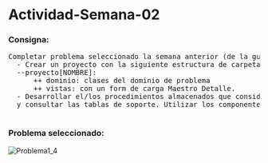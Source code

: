 # Actividad-Semana-02

### Consigna:
  <pre>Completar problema seleccionado la semana anterior (de la guía): 
  - Crear un proyecto con la siguiente estructura de carpetas:
  --proyecto[NOMBRE]:
	  ++ dominio: clases del dominio de problema 
	  ++ vistas: con un form de carga Maestro Detalle. 
  - Desarrollar el/los procedimientos almacenados que considere necesarios para inserción M/D 
  y consultar las tablas de soporte. Utilizar los componentes ADO.NET desde C#
  </pre>

### Problema seleccionado:
![Problema1_4](https://github.com/404954-TomasRivetta/Actividad-Semana-02/assets/142633318/c3f83dba-aeeb-4192-88c5-8df5ee603089)
